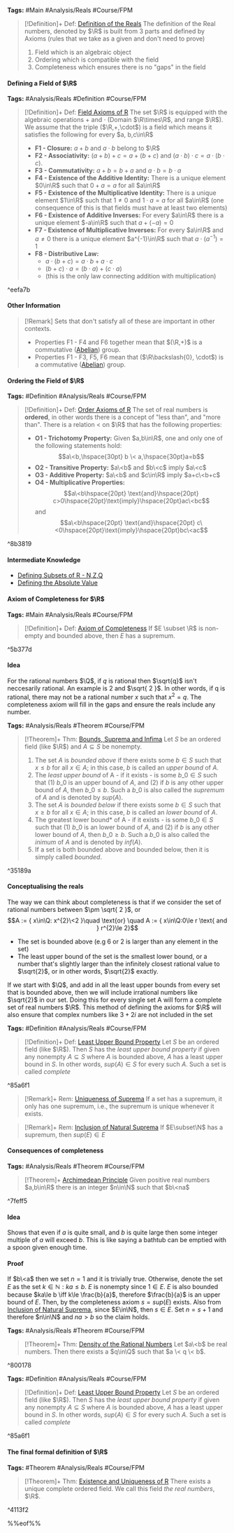 ---
---

**Tags:** #Main #Analysis/Reals #Course/FPM

 > 
 > \[!Definition\]+ Def: [Definition of the Reals](Defining%20the%20Real%20Numbers.md)
 > The definition of the Real numbers, denoted by $\R$ is built from 3 parts and defined by Axioms (rules that we take as a given and don't need to prove)
 > 
 > 1. Field which is an algebraic object
 > 1. Ordering which is compatible with the field
 > 1. Completeness which ensures there is no "gaps" in the field

#### Defining a Field of $\R$

**Tags:** #Analysis/Reals #Definition #Course/FPM 

 > 
 > \[!Definition\]+ Def: [Field Axioms of R](..\Individuals\Field%20Axioms%20of%20R.md)
 > The set $\R$ is equipped with the algebraic operations $+$ and $\cdot$ (Domain $\R\times\R$, and range $\R$). We assume that the triple ($\R,+,\cdot$) is a field which means it satisfies the following for every $a, b,c\in\R$
 > 
 > * **F1 - Closure:** $a + b$ and $a \cdot b$ belong to $\R$
 > * **F2 - Associativity:** $(a+b)+c=a+(b+c)$ and $(a\cdot b)\cdot c = a \cdot(b\cdot c)$.
 > * **F3 - Commutativity:** $a+b = b+a$ and $a\cdot b = b\cdot a$
 > * **F4 - Existence of the Additive Identity:** There is a unique element $0\in\R$ such that $0 + a = a$ for all $a\in\R$
 > * **F5 - Existence of the Multiplicative Identity:** There is a unique element $1\in\R$ such that $1\ne0$ and $1\cdot a = a$ for all $a\in\R$ (one consequence of this is that fields must have at least two elements)
 > * **F6 - Existence of Additive Inverses:** For every $a\in\R$ there is a unique element $-a\in\R$ such that $a+(-a)=0$
 > * **F7 - Existence of Multiplicative Inverses:** For every $a\in\R$ and $a\ne0$ there is a unique element $a^{-1}\in\R$ such that $a\cdot(a^{-1})=1$
 > * **F8 - Distributive Law:** 
 >   * $a\cdot (b+c) = a\cdot b + a\cdot c$
 >   * $(b+c)\cdot a=(b\cdot a) + (c\cdot a)$ 
 >   * (this is the only law connecting addition with multiplication)

^eefa7b

#### Other Information

 > 
 > \[!Remark\]
 > Sets that don't satisfy all of these are important in other contexts.
 > 
 > * Properties F1 - F4 and F6 together mean that $(\R,+)$ is a commutative ([Abelian](..\Individuals\Abelian%20Group.md)) group. 
 > * Properties F1 - F3, F5, F6 mean that ($\R\backslash{0}, \cdot$) is a commutative ([Abelian](..\Individuals\Abelian%20Group.md)) group.

#### Ordering the Field of $\R$

**Tags:** #Definition #Analysis/Reals #Course/FPM 

 > 
 > \[!Definition\]+ Def: [Order Axioms of R](..\Individuals\Order%20Axioms%20of%20R.md)
 > The set of real numbers is **ordered**, in other words there is a concept of "less than", and "more than". There is a relation \< on $\R$ that has the following properties:
 > 
 > * **O1 - Trichotomy Property:** Given $a,b\in\R$, one and only one of the following statements hold:
 >   $$a\<b,\hspace{30pt} b \< a,\hspace{30pt}a=b$$
 > * **O2 - Transitive Property:** $a\<b$ and $b\<c$ imply $a\<c$
 > * **O3 - Additive Property:** $a\<b$ and $c\in\R$ imply $a+c\<b+c$
 > * **O4 - Multiplicative Properties:**
 >   $$a\<b\hspace{20pt} \text{and}\hspace{20pt} c>0\hspace{20pt}\text{imply}\hspace{20pt}ac\<bc$$
 >   and
 >   $$a\<b\hspace{20pt} \text{and}\hspace{20pt} c\<0\hspace{20pt}\text{imply}\hspace{20pt}bc\<ac$$

^8b3819

#### Intermediate Knowledge

* [Defining Subsets of R - N,Z,Q](..\Individuals\Defining%20Subsets%20of%20R%20-%20N,Z,Q.md)
* [Defining the Absolute Value](..\Individuals\Defining%20the%20Absolute%20Value.md)

#### Axiom of Completeness for $\R$

**Tags:** #Main #Analysis/Reals #Course/FPM 

 > 
 > \[!Definition\]+ Def: [Axiom of Completeness](..\Individuals\Axiom%20of%20Completeness.md)
 > If $E \subset \R$ is non-empty and bounded above, then $E$ has a supremum.

^5b377d

#### Idea

For the rational numbers $\Q$, if $q$ is rational then $\sqrt{q}$ isn't neccesarily rational. An example is $2$ and $\sqrt{ 2 }$. In other words, if q is rational, there may not be a rational number $x$ such that $x^2=q$.
The completeness axiom will fill in the gaps and ensure the reals include any number.

**Tags:** #Analysis/Reals #Theorem #Course/FPM 

 > 
 > \[!Theorem\]+ Thm: [Bounds, Suprema and Infima](..\Individuals\Bounds,%20Suprema%20and%20Infima.md)
 > Let $S$ be an ordered field (like $\R$) and $A\subseteq S$ be nonempty.
 > 
 > 1. The set $A$ is *bounded above* if there exists some $b\in S$ such that $x\le b$ for all $x\in A$; in this case, $b$ is called an *upper bound* of $A$.
 > 1. The *least upper bound* of A - if it exists - is some $b\_{0}\in S$ such that (1) $b\_{0}$ is an upper bound of $A$, and (2) if $b$ is any other upper bound of $A$, then $b\_{0}\le b$. Such a $b\_{0}$ is also called the *supremum* of $A$ and is denoted by $sup(A)$.
 > 1. The set $A$ is *bounded below* if there exists some $b\in S$ such that $x\ge b$ for all $x\in A$; in this case, $b$ is called an *lower bound* of $A$.
 > 1. The greatest lower bound\* of A - if it exists - is some $b\_{0}\in S$ such that (1) $b\_{0}$ is an lower bound of $A$, and (2) if $b$ is any other lower bound of $A$, then $b\_{0}\ge b$. Such a $b\_{0}$ is also called the *inimum* of $A$ and is denoted by $inf(A)$.
 > 1. If a set is both bounded above and bounded below, then it is simply called *bounded*.

^35189a

#### Conceptualising the reals

The way we can think about completeness is that if we consider the set of rational numbers between $\pm \sqrt{ 2 }$, or
$$A := { x\in\Q: x^{2}\<2 }\quad \text{or} \quad A := { x\in\Q:0\le r \text{ and } r^{2}\le 2}$$

* The set is bounded above (e.g $6$ or $2$ is larger than any element in the set)
* The least upper bound of the set is the smallest lower bound, or a number that's slightly larger than the infinitely closest rational value to $\sqrt{2}$, or in other words, $\sqrt{2}$ exactly.

If we start with $\Q$, and add in all the least upper bounds from every set that is bounded above, then we will include irrational numbers like $\sqrt{2}$ in our set. Doing this for every single set A will form a complete set of real numbers $\R$. This method of defining the axioms for $\R$ will also ensure that complex numbers like $3+2i$ are not included in the set

**Tags:** #Definition #Analysis/Reals #Course/FPM 

 > 
 > \[!Definition\]+ Def: [Least Upper Bound Property](..\Individuals\Least%20Upper%20Bound%20Property.md)
 > Let $S$ be an ordered field (like $\R$). Then $S$ has the *least upper bound property* if given any nonempty $A\subseteq S$ where $A$ is bounded above, $A$ has a least upper bound in $S$. In other words, $sup(A)\in S$ for every such $A$.
 > Such a set is called *complete*

^85a6f1

 > 
 > \[!Remark\]+ Rem: [Uniqueness of Suprema](..\Individuals\Axiom%20of%20Completeness.md)
 > If a set has a supremum, it only has one supremum, i.e., the supremum is unique whenever it exists.

 > 
 > \[!Remark\]+ Rem: [Inclusion of Natural Suprema](..\Individuals\Axiom%20of%20Completeness.md)
 > If $E\subset\N$ has a supremum, then $sup(E)\in E$

#### Consequences of completeness

**Tags:** #Analysis/Reals  #Theorem #Course/FPM 

 > 
 > \[!Theorem\]+ [Archimedean Principle](..\Individuals\Archimedean%20Principle.md)
 > Given positive real numbers $a,b\in\R$ there is an integer $n\in\N$ such that $b\<na$

^7feff5

#### Idea

Shows that even if $a$ is quite small, and $b$ is quite large then some integer multiple of $a$ will exceed $b$. This is like saying a bathtub can be emptied with a spoon given enough time.

#### Proof

If $b\<a$ then we set $n=1$ and it is trivially true.
Otherwise, denote the set $E$ as the set ${ k\in\mathbb{N}: ka\le b }$. $E$ is nonempty since $1\in E$. $E$ is also bounded because $ka\le b \iff k\le \frac{b}{a}$, therefore $\frac{b}{a}$ is an upper bound of $E$. Then, by the completeness axiom $s = sup(E)$ exists. Also from [Inclusion of Natural Suprema](..\Individuals\Axiom%20of%20Completeness.md#inclusion-of-natural-suprema), since $E\in\N$, then $s\in E$. Set $n=s +1$ and therefore $n\in\N$ and $na>b$ so the claim holds.

**Tags:** #Analysis/Reals #Theorem #Course/FPM 

 > 
 > \[!Theorem\]+ Thm: [Density of the Rational Numbers](..\Individuals\Density%20of%20the%20Rational%20Numbers.md)
 > Let $a\<b$ be real numbers. Then there exists a $q\in\Q$ such that $a \< q \< b$.

^800178

**Tags:** #Definition #Analysis/Reals #Course/FPM 

 > 
 > \[!Definition\]+ Def: [Least Upper Bound Property](..\Individuals\Least%20Upper%20Bound%20Property.md)
 > Let $S$ be an ordered field (like $\R$). Then $S$ has the *least upper bound property* if given any nonempty $A\subseteq S$ where $A$ is bounded above, $A$ has a least upper bound in $S$. In other words, $sup(A)\in S$ for every such $A$.
 > Such a set is called *complete*

^85a6f1

#### The final formal definition of $\R$

**Tags:** #Theorem #Analysis/Reals #Course/FPM 

 > 
 > \[!Theorem\]+ Thm: [Existence and Uniqueness of R](..\Individuals\Existence%20and%20Uniqueness%20of%20R.md)
 > There exists a unique complete ordered field. We call this field *the real numbers*, $\R$.

^4113f2

%%eof%%